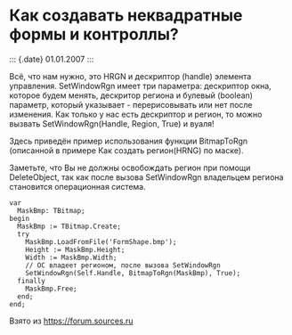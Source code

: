 Как создавать неквадратные формы и контроллы?
=============================================

::: {.date}
01.01.2007
:::

Всё, что нам нужно, это HRGN и дескриптор (handle) элемента управления.
SetWindowRgn имеет три параметра: дескриптор окна, которое будем менять,
дескритор региона и булевый (boolean) параметр, который указывает -
перерисовывать или нет после изменения. Как только у нас есть дескриптор
и регион, то можно вызвать SetWindowRgn(Handle, Region, True) и вуаля!

Здесь приведён пример использования функции BitmapToRgn (описанной в
примере Как создать регион(HRNG) по маске).

Заметьте, что Вы не должны освобождать регион при помощи DeleteObject,
так как после вызова SetWindowRgn владельцем региона становится
операционная система.

    var 
      MaskBmp: TBitmap; 
    begin 
      MaskBmp := TBitmap.Create; 
      try 
        MaskBmp.LoadFromFile('FormShape.bmp'); 
        Height := MaskBmp.Height; 
        Width := MaskBmp.Width; 
        // ОС владеет регионом, после вызова SetWindowRgn
        SetWindowRgn(Self.Handle, BitmapToRgn(MaskBmp), True); 
      finally 
        MaskBmp.Free; 
      end; 
    end;

Взято из <https://forum.sources.ru>
